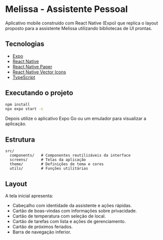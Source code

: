 # Melissa - Assistente Pessoal

Aplicativo mobile construído com React Native (Expo) que replica o layout proposto para a assistente Melissa utilizando bibliotecas de UI prontas.

## Tecnologias

- [Expo](https://expo.dev)
- [React Native](https://reactnative.dev)
- [React Native Paper](https://callstack.github.io/react-native-paper/)
- [React Native Vector Icons](https://github.com/oblador/react-native-vector-icons)
- [TypeScript](https://www.typescriptlang.org/)

## Executando o projeto

```bash
npm install
npx expo start -c
```

Depois utilize o aplicativo Expo Go ou um emulador para visualizar a aplicação.

## Estrutura

```
src/
  components/   # Componentes reutilizáveis da interface
  screens/      # Telas da aplicação
  theme/        # Definições de tema e cores
  utils/        # Funções utilitárias
```

## Layout

A tela inicial apresenta:

- Cabeçalho com identidade da assistente e ações rápidas.
- Cartão de boas-vindas com informações sobre privacidade.
- Cartão de temperatura com seleção de local.
- Cartão de tarefas com lista e ações de gerenciamento.
- Cartão de próximos feriados.
- Barra de navegação inferior.
